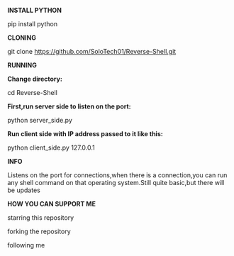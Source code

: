 **INSTALL PYTHON**

pip install python

**CLONING**

git clone https://github.com/SoloTech01/Reverse-Shell.git

**RUNNING**

**Change directory:**

cd Reverse-Shell

**First,run server side to listen on the port:**

python server_side.py

**Run client side with IP address passed to it like this:**

python client_side.py 127.0.0.1

**INFO**

Listens on the port for connections,when there is a connection,you can run any shell command on that operating system.Still quite basic,but there will be updates

**HOW YOU CAN SUPPORT ME**

starring this repository

forking the repository

following me
